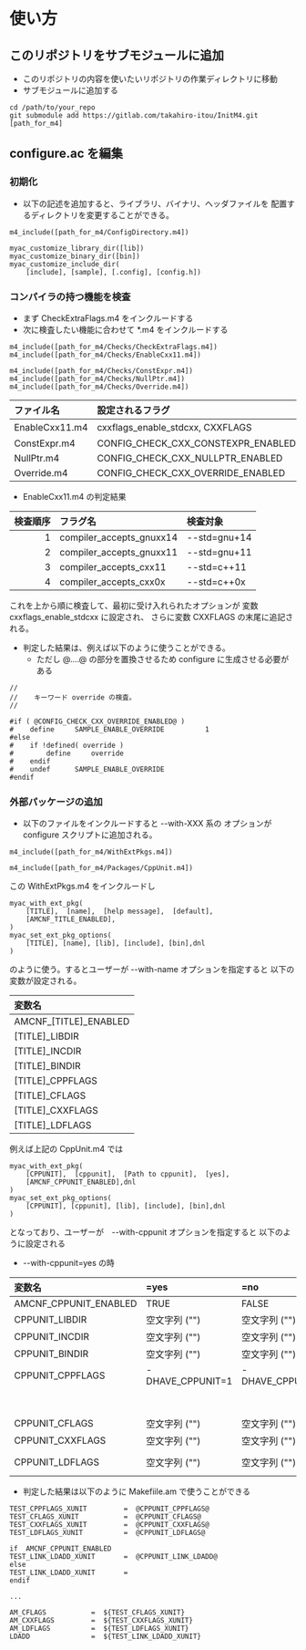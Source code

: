 # 使い方

##  このリポジトリをサブモジュールに追加

- このリポジトリの内容を使いたいリポジトリの作業ディレクトリに移動
- サブモジュールに追加する

```
cd /path/to/your_repo
git submodule add https://gitlab.com/takahiro-itou/InitM4.git [path_for_m4]
```

##  configure.ac  を編集

###   初期化

- 以下の記述を追加すると、ライブラリ、バイナリ、ヘッダファイルを
  配置するディレクトリを変更することができる。

```
m4_include([path_for_m4/ConfigDirectory.m4])

myac_customize_library_dir([lib])
myac_customize_binary_dir([bin])
myac_customize_include_dir(
    [include], [sample], [.config], [config.h])
```

###   コンパイラの持つ機能を検査

- まず CheckExtraFlags.m4 をインクルードする
- 次に検査したい機能に合わせて *.m4 をインクルードする

```
m4_include([path_for_m4/Checks/CheckExtraFlags.m4])
m4_include([path_for_m4/Checks/EnableCxx11.m4])

m4_include([path_for_m4/Checks/ConstExpr.m4])
m4_include([path_for_m4/Checks/NullPtr.m4])
m4_include([path_for_m4/Checks/Override.m4])
```

|       ファイル名       |          設定されるフラグ          |  検査対象  |
|:-----------------------|:-----------------------------------|:-----------|
| EnableCxx11.m4         | cxxflags_enable_stdcxx, CXXFLAGS   | 下記参照   |
| ConstExpr.m4           | CONFIG_CHECK_CXX_CONSTEXPR_ENABLED | constexpr  |
| NullPtr.m4             | CONFIG_CHECK_CXX_NULLPTR_ENABLED   | nullptr    |
| Override.m4            | CONFIG_CHECK_CXX_OVERRIDE_ENABLED  | override   |

- EnableCxx11.m4 の判定結果

| 検査順序 |         フラグ名         |   検査対象   |
|---------:|:-------------------------|:-------------|
|       1  | compiler_accepts_gnuxx14 | --std=gnu+14 |
|       2  | compiler_accepts_gnuxx11 | --std=gnu+11 |
|       3  | compiler_accepts_cxx11   | --std=c++11  |
|       4  | compiler_accepts_cxx0x   | --std=c++0x  |

これを上から順に検査して、最初に受け入れられたオプションが
変数 cxxflags_enable_stdcxx に設定され、
さらに変数 CXXFLAGS の末尾に追記される。

- 判定した結果は、例えば以下のように使うことができる。
    - ただし @....@ の部分を置換させるため configure  に生成させる必要がある

```Config.h.in
//
//    キーワード override の検査。
//

#if ( @CONFIG_CHECK_CXX_OVERRIDE_ENABLED@ )
#    define     SAMPLE_ENABLE_OVERRIDE          1
#else
#    if !defined( override )
#        define     override
#    endif
#    undef      SAMPLE_ENABLE_OVERRIDE
#endif
```

###   外部パッケージの追加

- 以下のファイルをインクルードすると --with-XXX 系の
  オプションが configure スクリプトに追加される。

```
m4_include([path_for_m4/WithExtPkgs.m4])

m4_include([path_for_m4/Packages/CppUnit.m4])
```

この WithExtPkgs.m4 をインクルードし

```
myac_with_ext_pkg(
    [TITLE],  [name],  [help message],  [default],
    [AMCNF_TITLE_ENABLED],
)
myac_set_ext_pkg_options(
    [TITLE], [name], [lib], [include], [bin],dnl
)
```
のように使う。するとユーザーが --with-name オプションを指定すると
以下の変数が設定される。

|         変数名         |
|:-----------------------|
| AMCNF_[TITLE]_ENABLED  |
| [TITLE]_LIBDIR         |
| [TITLE]_INCDIR         |
| [TITLE]_BINDIR         |
| [TITLE]_CPPFLAGS       |
| [TITLE]_CFLAGS         |
| [TITLE]_CXXFLAGS       |
| [TITLE]_LDFLAGS        |

例えば上記の CppUnit.m4 では

```
myac_with_ext_pkg(
    [CPPUNIT],  [cppunit],  [Path to cppunit],  [yes],
    [AMCNF_CPPUNIT_ENABLED],dnl
)
myac_set_ext_pkg_options(
    [CPPUNIT], [cppunit], [lib], [include], [bin],dnl
)
```

となっており、ユーザーが　--with-cppunit オプションを指定すると
以下のように設定される

- --with-cppunit=yes の時

|         変数名         | =yes | =no | =path |
|:-----------------------|:--------------|:--------------|:--------------|
| AMCNF_CPPUNIT_ENABLED  | TRUE          | FALSE         | TRUE          |
| CPPUNIT_LIBDIR         | 空文字列 ("") | 空文字列 ("") | path/lib      |
| CPPUNIT_INCDIR         | 空文字列 ("") | 空文字列 ("") | path/include  |
| CPPUNIT_BINDIR         | 空文字列 ("") | 空文字列 ("") | path/bin      |
| CPPUNIT_CPPFLAGS   | -DHAVE_CPPUNIT=1 | -DHAVE_CPPUNIT=0 | -DHAVE_CPPUNIT=1    |
|                    |                  |                  | -I${CPPUNIT_INCDIR} |
| CPPUNIT_CFLAGS         | 空文字列 ("") | 空文字列 ("") | 空文字列 ("") |
| CPPUNIT_CXXFLAGS       | 空文字列 ("") | 空文字列 ("") | 空文字列 ("") |
| CPPUNIT_LDFLAGS        | 空文字列 ("") | 空文字列 ("") | -L${CPPUNIT_LIBDIR} |

- 判定した結果は以下のように Makefiile.am で使うことができる

```
TEST_CPPFLAGS_XUNIT         =  @CPPUNIT_CPPFLAGS@
TEST_CFLAGS_XUNIT           =  @CPPUNIT_CFLAGS@
TEST_CXXFLAGS_XUNIT         =  @CPPUNIT_CXXFLAGS@
TEST_LDFLAGS_XUNIT          =  @CPPUNIT_LDFLAGS@

if  AMCNF_CPPUNIT_ENABLED
TEST_LINK_LDADD_XUNIT       =  @CPPUNIT_LINK_LDADD@
else
TEST_LINK_LDADD_XUNIT       =
endif

...

AM_CFLAGS           =  ${TEST_CFLAGS_XUNIT}
AM_CXXFLAGS         =  ${TEST_CXXFLAGS_XUNIT}
AM_LDFLAGS          =  ${TEST_LDFLAGS_XUNIT}
LDADD               =  ${TEST_LINK_LDADD_XUNIT}
```
